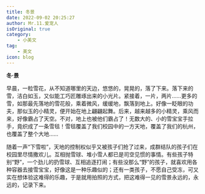 ```yaml
---
title: 冬景
date: 2022-09-02 20:25:27
author: Mr.11.爱宠人
isOriginal: true
category:
    - 小美文
tag:
    - 美文
icon: blog
---
```




**冬·景**

早晨，一粒雪花，从不知道哪里的天边，悠悠的，晃晃的，落了下来。落下来的雪，洁白如玉，又似能工巧匠雕琢出来的小光片。紧接着，一片，两片……更多的雪，如那最先落地的雪花般，乘着微风，缓缓地，飘落到地上。好像一眨眼的功夫，那似玉的小精灵，便开始在地上翩翩起舞。后来，越来越多的小精灵，乘风而来，好像霸占了天空。不对，地上也被他们霸占了！无数大的、小的雪宝宝手拉手，竟织成了一条雪毯！雪毯覆盖了我们校园中的一方天地，覆盖了我们的杭州，也覆盖了整个大地……

随着一声“下雪啦”，天地的控制权似乎又被孩子们抢了过来，成群结队的孩子们在校园里尽情撒欢儿。互相抛雪球、堆小雪人都已是司空见惯的事情。有些孩子特别“野”，一个劲儿的扔雪球、互相追逐打闹；有些没那么“野”的孩子，就喜欢用各种容器去接雪宝宝，好像这是一种乐趣似的；还有一类孩子，不愿自己受冻，可又实在想体验这难得的乐趣，于是就用拍照的方式，把这难得一见的雪景永远的，永远的，记录下来。

 

 